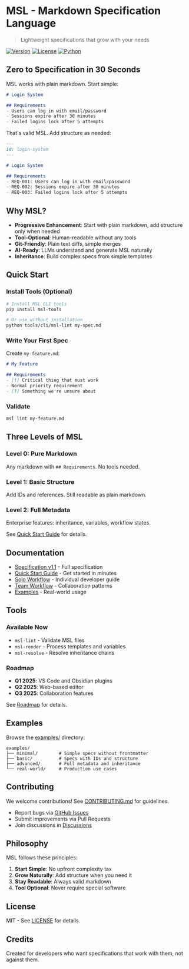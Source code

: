 # MSL - Markdown Specification Language

> Lightweight specifications that grow with your needs

[![Version](https://img.shields.io/badge/spec-v1.1-blue.svg)](docs/spec/v1.1/specification.md)
[![License](https://img.shields.io/badge/license-MIT-green.svg)](LICENSE)
[![Python](https://img.shields.io/badge/python-3.8+-blue.svg)](https://python.org)

## Zero to Specification in 30 Seconds

MSL works with plain markdown. Start simple:

```markdown
# Login System

## Requirements
- Users can log in with email/password
- Sessions expire after 30 minutes
- Failed logins lock after 5 attempts
```

That's valid MSL. Add structure as needed:

```markdown
---
id: login-system
---

# Login System

## Requirements
- REQ-001: Users can log in with email/password
- REQ-002: Sessions expire after 30 minutes
- REQ-003: Failed logins lock after 5 attempts
```

## Why MSL?

- **Progressive Enhancement**: Start with plain markdown, add structure only when needed
- **Tool-Optional**: Human-readable without any tools
- **Git-Friendly**: Plain text diffs, simple merges
- **AI-Ready**: LLMs understand and generate MSL naturally
- **Inheritance**: Build complex specs from simple templates

## Quick Start

### Install Tools (Optional)

```bash
# Install MSL CLI tools
pip install msl-tools

# Or use without installation
python tools/cli/msl-lint my-spec.md
```

### Write Your First Spec

Create `my-feature.md`:

```markdown
# My Feature

## Requirements
- [!] Critical thing that must work
- Normal priority requirement
- [?] Something we're unsure about
```

### Validate

```bash
msl lint my-feature.md
```

## Three Levels of MSL

### Level 0: Pure Markdown
Any markdown with `## Requirements`. No tools needed.

### Level 1: Basic Structure
Add IDs and references. Still readable as plain markdown.

### Level 2: Full Metadata
Enterprise features: inheritance, variables, workflow states.

See [Quick Start Guide](docs/guides/quick-start.md) for details.

## Documentation

- [Specification v1.1](docs/spec/v1.1/specification.md) - Full specification
- [Quick Start Guide](docs/guides/quick-start.md) - Get started in minutes
- [Solo Workflow](docs/guides/solo-workflow.md) - Individual developer guide
- [Team Workflow](docs/guides/team-workflow.md) - Collaboration patterns
- [Examples](examples/) - Real-world usage

## Tools

### Available Now

- `msl-lint` - Validate MSL files
- `msl-render` - Process templates and variables
- `msl-resolve` - Resolve inheritance chains

### Roadmap

- **Q1 2025**: VS Code and Obsidian plugins
- **Q2 2025**: Web-based editor
- **Q3 2025**: Collaboration features

See [Roadmap](docs/spec/roadmap.md) for details.

## Examples

Browse the [examples/](examples/) directory:

```
examples/
├── minimal/        # Simple specs without frontmatter
├── basic/          # Specs with IDs and structure
├── advanced/       # Full metadata and inheritance
└── real-world/     # Production use cases
```

## Contributing

We welcome contributions! See [CONTRIBUTING.md](CONTRIBUTING.md) for guidelines.

- Report bugs via [GitHub Issues](https://github.com/chrs-myrs/msl-specification/issues)
- Submit improvements via Pull Requests
- Join discussions in [Discussions](https://github.com/chrs-myrs/msl-specification/discussions)

## Philosophy

MSL follows these principles:

1. **Start Simple**: No upfront complexity tax
2. **Grow Naturally**: Add structure when you need it
3. **Stay Readable**: Always valid markdown
4. **Tool Optional**: Never require special software

## License

MIT - See [LICENSE](LICENSE) for details.

## Credits

Created for developers who want specifications that work with them, not against them.